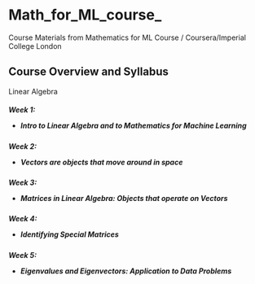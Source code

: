 # Math_for_ML_course_
Course Materials from Mathematics for ML Course / Coursera/Imperial College London



## Course Overview and Syllabus
Linear Algebra
##### Week 1: <ul><li>Intro to Linear Algebra and to Mathematics for Machine Learning</li></ul>
##### Week 2: <ul><li>Vectors are objects that move around in space</li></ul>
##### Week 3: <ul><li>Matrices in Linear Algebra: Objects that operate on Vectors</li></ul>
##### Week 4: <ul><li>Identifying Special Matrices</li></ul>
##### Week 5: <ul><li>Eigenvalues and Eigenvectors: Application to Data Problems</li></ul>

